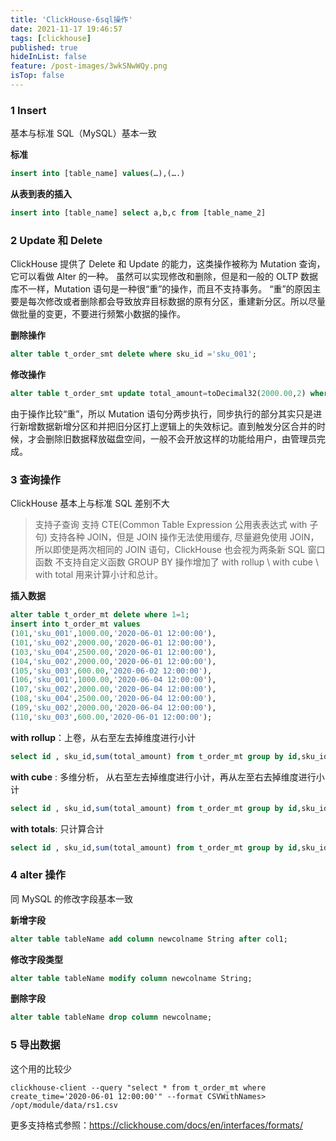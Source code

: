 ```yaml
---
title: 'ClickHouse-6sql操作'
date: 2021-11-17 19:46:57
tags: [clickhouse]
published: true
hideInList: false
feature: /post-images/3wkSNwWQy.png
isTop: false
---
```

### 1 Insert
基本与标准 SQL（MySQL）基本一致

**标准**

```sql
insert into [table_name] values(…),(….) 
```

**从表到表的插入**

```sql
insert into [table_name] select a,b,c from [table_name_2]
```


### 2 Update 和 Delete
ClickHouse 提供了 Delete 和 Update 的能力，这类操作被称为 Mutation 查询，它可以看做 Alter 的一种。
虽然可以实现修改和删除，但是和一般的 OLTP 数据库不一样，Mutation 语句是一种很“重”的操作，而且不支持事务。
“重”的原因主要是每次修改或者删除都会导致放弃目标数据的原有分区，重建新分区。所以尽量做批量的变更，不要进行频繁小数据的操作。

**删除操作**

```sql
alter table t_order_smt delete where sku_id ='sku_001';
```

**修改操作**

```sql
alter table t_order_smt update total_amount=toDecimal32(2000.00,2) where id =102;
```

由于操作比较“重”，所以 Mutation 语句分两步执行，同步执行的部分其实只是进行新增数据新增分区和并把旧分区打上逻辑上的失效标记。直到触发分区合并的时候，才会删除旧数据释放磁盘空间，一般不会开放这样的功能给用户，由管理员完成。

### 3 查询操作
ClickHouse 基本上与标准 SQL 差别不大

> 支持子查询
> 支持 CTE(Common Table Expression 公用表表达式 with 子句)
> 支持各种 JOIN，但是 JOIN 操作无法使用缓存, 尽量避免使用 JOIN，所以即使是两次相同的 JOIN 语句，ClickHouse 也会视为两条新 SQL
> 窗口函数
> 不支持自定义函数
> GROUP BY 操作增加了 with rollup \ with cube \ with total 用来计算小计和总计。

**插入数据**

```sql
alter table t_order_mt delete where 1=1;
insert into t_order_mt values
(101,'sku_001',1000.00,'2020-06-01 12:00:00'),
(101,'sku_002',2000.00,'2020-06-01 12:00:00'),
(103,'sku_004',2500.00,'2020-06-01 12:00:00'),
(104,'sku_002',2000.00,'2020-06-01 12:00:00'),
(105,'sku_003',600.00,'2020-06-02 12:00:00'),
(106,'sku_001',1000.00,'2020-06-04 12:00:00'),
(107,'sku_002',2000.00,'2020-06-04 12:00:00'),
(108,'sku_004',2500.00,'2020-06-04 12:00:00'),
(109,'sku_002',2000.00,'2020-06-04 12:00:00'),
(110,'sku_003',600.00,'2020-06-01 12:00:00');
```

**with rollup**：上卷，从右至左去掉维度进行小计

```sql
select id , sku_id,sum(total_amount) from t_order_mt group by id,sku_id with rollup;
```

**with cube** : 多维分析， 从右至左去掉维度进行小计，再从左至右去掉维度进行小计

```sql
select id , sku_id,sum(total_amount) from t_order_mt group by id,sku_id with cube;
```

**with totals**: 只计算合计

```sql
select id , sku_id,sum(total_amount) from t_order_mt group by id,sku_id with totals;
```

### 4 alter 操作
同 MySQL 的修改字段基本一致

**新增字段**

```sql
alter table tableName add column newcolname String after col1;
```

**修改字段类型**

```sql
alter table tableName modify column newcolname String;
```

**删除字段**

```sql
alter table tableName drop column newcolname;
```

### 5 导出数据
这个用的比较少

```
clickhouse-client --query "select * from t_order_mt where create_time='2020-06-01 12:00:00'" --format CSVWithNames> /opt/module/data/rs1.csv
```

更多支持格式参照：https://clickhouse.com/docs/en/interfaces/formats/

